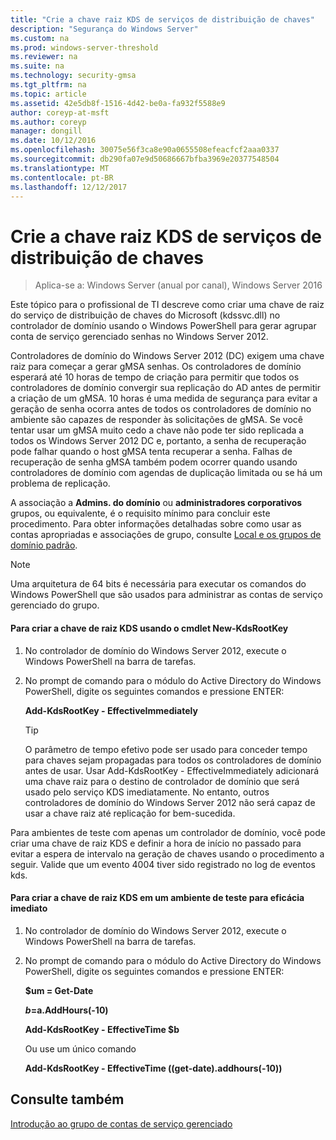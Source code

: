 ```yaml
---
title: "Crie a chave raiz KDS de serviços de distribuição de chaves"
description: "Segurança do Windows Server"
ms.custom: na
ms.prod: windows-server-threshold
ms.reviewer: na
ms.suite: na
ms.technology: security-gmsa
ms.tgt_pltfrm: na
ms.topic: article
ms.assetid: 42e5db8f-1516-4d42-be0a-fa932f5588e9
author: coreyp-at-msft
ms.author: coreyp
manager: dongill
ms.date: 10/12/2016
ms.openlocfilehash: 30075e56f3ca8e90a0655508efeacfcf2aaa0337
ms.sourcegitcommit: db290fa07e9d50686667bfba3969e20377548504
ms.translationtype: MT
ms.contentlocale: pt-BR
ms.lasthandoff: 12/12/2017
---
```

# <a name="create-the-key-distribution-services-kds-root-key"></a>Crie a chave raiz KDS de serviços de distribuição de chaves

>Aplica-se a: Windows Server (anual por canal), Windows Server 2016

Este tópico para o profissional de TI descreve como criar uma chave de raiz do serviço de distribuição de chaves do Microsoft (kdssvc.dll) no controlador de domínio usando o Windows PowerShell para gerar agrupar conta de serviço gerenciado senhas no Windows Server 2012.

 Controladores de domínio do Windows Server 2012 (DC) exigem uma chave raiz para começar a gerar gMSA senhas. Os controladores de domínio esperará até 10 horas de tempo de criação para permitir que todos os controladores de domínio convergir sua replicação do AD antes de permitir a criação de um gMSA. 10 horas é uma medida de segurança para evitar a geração de senha ocorra antes de todos os controladores de domínio no ambiente são capazes de responder às solicitações de gMSA.  Se você tentar usar um gMSA muito cedo a chave não pode ter sido replicada a todos os Windows Server 2012 DC e, portanto, a senha de recuperação pode falhar quando o host gMSA tenta recuperar a senha. Falhas de recuperação de senha gMSA também podem ocorrer quando usando controladores de domínio com agendas de duplicação limitada ou se há um problema de replicação.

A associação a **Admins. do domínio** ou **administradores corporativos** grupos, ou equivalente, é o requisito mínimo para concluir este procedimento. Para obter informações detalhadas sobre como usar as contas apropriadas e associações de grupo, consulte [Local e os grupos de domínio padrão](https://technet.microsoft.com/library/dd728026(WS.10).aspx).

> [!NOTE]
> Uma arquitetura de 64 bits é necessária para executar os comandos do Windows PowerShell que são usados para administrar as contas de serviço gerenciado do grupo.

#### <a name="to-create-the-kds-root-key-using-the-new-kdsrootkey-cmdlet"></a>Para criar a chave de raiz KDS usando o cmdlet New-KdsRootKey

1.  No controlador de domínio do Windows Server 2012, execute o Windows PowerShell na barra de tarefas.

2.  No prompt de comando para o módulo do Active Directory do Windows PowerShell, digite os seguintes comandos e pressione ENTER:

    **Add-KdsRootKey - EffectiveImmediately**

    > [!TIP]
    > O parâmetro de tempo efetivo pode ser usado para conceder tempo para chaves sejam propagadas para todos os controladores de domínio antes de usar. Usar Add-KdsRootKey - EffectiveImmediately adicionará uma chave raiz para o destino de controlador de domínio que será usado pelo serviço KDS imediatamente. No entanto, outros controladores de domínio do Windows Server 2012 não será capaz de usar a chave raiz até replicação for bem-sucedida.

Para ambientes de teste com apenas um controlador de domínio, você pode criar uma chave de raiz KDS e definir a hora de início no passado para evitar a espera de intervalo na geração de chaves usando o procedimento a seguir. Valide que um evento 4004 tiver sido registrado no log de eventos kds.

#### <a name="to-create-the-kds-root-key-in-a-test-environment-for-immediate-effectiveness"></a>Para criar a chave de raiz KDS em um ambiente de teste para eficácia imediato

1.  No controlador de domínio do Windows Server 2012, execute o Windows PowerShell na barra de tarefas.

2.  No prompt de comando para o módulo do Active Directory do Windows PowerShell, digite os seguintes comandos e pressione ENTER:

    **$um = Get-Date**

    **$b=$a.AddHours(-10)**

    **Add-KdsRootKey - EffectiveTime $b**

    Ou use um único comando

    **Add-KdsRootKey - EffectiveTime ((get-date).addhours(-10))**

## <a name="see-also"></a>Consulte também
[Introdução ao grupo de contas de serviço gerenciado](getting-started-with-group-managed-service-accounts.md)



